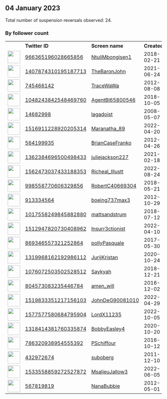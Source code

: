 
## 04 January 2023
Total number of suspension reversals observed: 24.

### By follower count
<table><tr><th></th><th align="left">Twitter ID</th><th align="left">Screen name</th>
<th align="left">Created</th><th align="left">Status</th><th align="left">Suspended</th><th align="left">Followers</th>
<tr><td><a href="https://pbs.twimg.com/profile_images/1501952107699523588/cTSLUJuC_normal.jpg"><img src="https://pbs.twimg.com/profile_images/1501952107699523588/cTSLUJuC_normal.jpg" width="40px" height="40px" align="center"/></a></td><td><a href="https://twitter.com/intent/user?user_id=966365196028665856">966365196028665856</a></td><td><a href="https://twitter.com/NtuliMbongisen1">NtuliMbongisen1</a></td><td>2018-02-21</td><td align="center"></td><td>2022-08-20</td><td>2820</td></tr>
<tr><td><a href="https://pbs.twimg.com/profile_images/1407874715717312518/daJYiPrX_normal.jpg"><img src="https://pbs.twimg.com/profile_images/1407874715717312518/daJYiPrX_normal.jpg" width="40px" height="40px" align="center"/></a></td><td><a href="https://twitter.com/intent/user?user_id=1407874310195187713">1407874310195187713</a></td><td><a href="https://twitter.com/TheBaronJohn">TheBaronJohn</a></td><td>2021-06-24</td><td align="center"></td><td>2022-10-29</td><td>2576</td></tr>
<tr><td><a href="https://pbs.twimg.com/profile_images/1452606939918213121/QZ86hLVm_normal.jpg"><img src="https://pbs.twimg.com/profile_images/1452606939918213121/QZ86hLVm_normal.jpg" width="40px" height="40px" align="center"/></a></td><td><a href="https://twitter.com/intent/user?user_id=745466142">745466142</a></td><td><a href="https://twitter.com/TraceWaWa">TraceWaWa</a></td><td>2012-08-08</td><td align="center"></td><td>2022-10-29</td><td>2227</td></tr>
<tr><td><a href="https://pbs.twimg.com/profile_images/1441419315841019904/x9Vr0t90_normal.jpg"><img src="https://pbs.twimg.com/profile_images/1441419315841019904/x9Vr0t90_normal.jpg" width="40px" height="40px" align="center"/></a></td><td><a href="https://twitter.com/intent/user?user_id=1048243842548469760">1048243842548469760</a></td><td><a href="https://twitter.com/AgentBl65800546">AgentBl65800546</a></td><td>2018-10-05</td><td align="center"></td><td>2022-10-03</td><td>1082</td></tr>
<tr><td><a href="https://pbs.twimg.com/profile_images/1111959991429136384/lqHZA1Qf_normal.png"><img src="https://pbs.twimg.com/profile_images/1111959991429136384/lqHZA1Qf_normal.png" width="40px" height="40px" align="center"/></a></td><td><a href="https://twitter.com/intent/user?user_id=14682998">14682998</a></td><td><a href="https://twitter.com/lagadoist">lagadoist</a></td><td>2008-05-07</td><td align="center"></td><td></td><td>926</td></tr>
<tr><td><a href="https://pbs.twimg.com/profile_images/1521803961728184322/kMKw6Ts0_normal.jpg"><img src="https://pbs.twimg.com/profile_images/1521803961728184322/kMKw6Ts0_normal.jpg" width="40px" height="40px" align="center"/></a></td><td><a href="https://twitter.com/intent/user?user_id=1516911228920205314">1516911228920205314</a></td><td><a href="https://twitter.com/Maranatha_89">Maranatha_89</a></td><td>2022-04-20</td><td align="center"></td><td>2022-12-31</td><td>776</td></tr>
<tr><td><a href="https://pbs.twimg.com/profile_images/1474597521674719233/qku2CyRZ_normal.jpg"><img src="https://pbs.twimg.com/profile_images/1474597521674719233/qku2CyRZ_normal.jpg" width="40px" height="40px" align="center"/></a></td><td><a href="https://twitter.com/intent/user?user_id=564199935">564199935</a></td><td><a href="https://twitter.com/BrianCaseFranko">BrianCaseFranko</a></td><td>2012-04-26</td><td align="center"></td><td>2022-12-30</td><td>722</td></tr>
<tr><td><a href="https://pbs.twimg.com/profile_images/1520020580866699264/rUKk7tHu_normal.jpg"><img src="https://pbs.twimg.com/profile_images/1520020580866699264/rUKk7tHu_normal.jpg" width="40px" height="40px" align="center"/></a></td><td><a href="https://twitter.com/intent/user?user_id=1362384696500498433">1362384696500498433</a></td><td><a href="https://twitter.com/juliejackson227">juliejackson227</a></td><td>2021-02-18</td><td align="center"></td><td>2022-05-28</td><td>494</td></tr>
<tr><td><a href="https://pbs.twimg.com/profile_images/1583188232262524938/su-zNt7F_normal.jpg"><img src="https://pbs.twimg.com/profile_images/1583188232262524938/su-zNt7F_normal.jpg" width="40px" height="40px" align="center"/></a></td><td><a href="https://twitter.com/intent/user?user_id=1562473037433188353">1562473037433188353</a></td><td><a href="https://twitter.com/Richeal_Illustt">Richeal_Illustt</a></td><td>2022-08-24</td><td align="center"></td><td>2022-12-30</td><td>459</td></tr>
<tr><td><a href="https://abs.twimg.com/sticky/default_profile_images/default_profile_normal.png"><img src="https://abs.twimg.com/sticky/default_profile_images/default_profile_normal.png" width="40px" height="40px" align="center"/></a></td><td><a href="https://twitter.com/intent/user?user_id=998558770606329856">998558770606329856</a></td><td><a href="https://twitter.com/RobertC40669304">RobertC40669304</a></td><td>2018-05-21</td><td align="center"></td><td>2022-10-29</td><td>409</td></tr>
<tr><td><a href="https://pbs.twimg.com/profile_images/1350583952495538176/Rz3jM61u_normal.jpg"><img src="https://pbs.twimg.com/profile_images/1350583952495538176/Rz3jM61u_normal.jpg" width="40px" height="40px" align="center"/></a></td><td><a href="https://twitter.com/intent/user?user_id=913334564">913334564</a></td><td><a href="https://twitter.com/boeing737max3">boeing737max3</a></td><td>2012-10-29</td><td align="center"></td><td></td><td>145</td></tr>
<tr><td><a href="https://pbs.twimg.com/profile_images/1481731299685453825/Kp-jwHGv_normal.jpg"><img src="https://pbs.twimg.com/profile_images/1481731299685453825/Kp-jwHGv_normal.jpg" width="40px" height="40px" align="center"/></a></td><td><a href="https://twitter.com/intent/user?user_id=1017558249845882880">1017558249845882880</a></td><td><a href="https://twitter.com/mattsandstrum">mattsandstrum</a></td><td>2018-07-12</td><td align="center"></td><td>2022-12-18</td><td>143</td></tr>
<tr><td><a href="https://pbs.twimg.com/profile_images/1512948017267150858/AfUTyAT__normal.jpg"><img src="https://pbs.twimg.com/profile_images/1512948017267150858/AfUTyAT__normal.jpg" width="40px" height="40px" align="center"/></a></td><td><a href="https://twitter.com/intent/user?user_id=1512947820730408962">1512947820730408962</a></td><td><a href="https://twitter.com/Insurr3ctionist">Insurr3ctionist</a></td><td>2022-04-10</td><td align="center"></td><td>2022-08-17</td><td>143</td></tr>
<tr><td><a href="https://pbs.twimg.com/profile_images/1321701106586701825/R0ZOgsx6_normal.jpg"><img src="https://pbs.twimg.com/profile_images/1321701106586701825/R0ZOgsx6_normal.jpg" width="40px" height="40px" align="center"/></a></td><td><a href="https://twitter.com/intent/user?user_id=869346557321252864">869346557321252864</a></td><td><a href="https://twitter.com/pollyPasquale">pollyPasquale</a></td><td>2017-05-30</td><td align="center"></td><td></td><td>61</td></tr>
<tr><td><a href="https://pbs.twimg.com/profile_images/1319968765442990082/XWPBEyuR_normal.jpg"><img src="https://pbs.twimg.com/profile_images/1319968765442990082/XWPBEyuR_normal.jpg" width="40px" height="40px" align="center"/></a></td><td><a href="https://twitter.com/intent/user?user_id=1319968162192986112">1319968162192986112</a></td><td><a href="https://twitter.com/JurijKristan">JurijKristan</a></td><td>2020-10-24</td><td align="center"></td><td>2022-12-29</td><td>53</td></tr>
<tr><td><a href="https://pbs.twimg.com/profile_images/1450935020894425088/hMaLLBfx_normal.jpg"><img src="https://pbs.twimg.com/profile_images/1450935020894425088/hMaLLBfx_normal.jpg" width="40px" height="40px" align="center"/></a></td><td><a href="https://twitter.com/intent/user?user_id=1076072503502528512">1076072503502528512</a></td><td><a href="https://twitter.com/Saykyah">Saykyah</a></td><td>2018-12-21</td><td align="center"></td><td>2022-07-24</td><td>40</td></tr>
<tr><td><a href="https://pbs.twimg.com/profile_images/1546344583352786947/dW4MI1VB_normal.jpg"><img src="https://pbs.twimg.com/profile_images/1546344583352786947/dW4MI1VB_normal.jpg" width="40px" height="40px" align="center"/></a></td><td><a href="https://twitter.com/intent/user?user_id=804573083235446784">804573083235446784</a></td><td><a href="https://twitter.com/amen_will">amen_will</a></td><td>2016-12-02</td><td align="center">🔒</td><td>2022-12-01</td><td>27</td></tr>
<tr><td><a href="https://pbs.twimg.com/profile_images/1519838068370550789/dxblUylc_normal.jpg"><img src="https://pbs.twimg.com/profile_images/1519838068370550789/dxblUylc_normal.jpg" width="40px" height="40px" align="center"/></a></td><td><a href="https://twitter.com/intent/user?user_id=1519833351217156103">1519833351217156103</a></td><td><a href="https://twitter.com/JohnDeG90081010">JohnDeG90081010</a></td><td>2022-04-29</td><td align="center"></td><td>2022-12-25</td><td>19</td></tr>
<tr><td><a href="https://pbs.twimg.com/profile_images/1577579339490775041/4oNCYL8w_normal.jpg"><img src="https://pbs.twimg.com/profile_images/1577579339490775041/4oNCYL8w_normal.jpg" width="40px" height="40px" align="center"/></a></td><td><a href="https://twitter.com/intent/user?user_id=1577577580684795904">1577577580684795904</a></td><td><a href="https://twitter.com/LordX11235">LordX11235</a></td><td>2022-10-05</td><td align="center"></td><td>2022-12-30</td><td>12</td></tr>
<tr><td><a href="https://abs.twimg.com/sticky/default_profile_images/default_profile_normal.png"><img src="https://abs.twimg.com/sticky/default_profile_images/default_profile_normal.png" width="40px" height="40px" align="center"/></a></td><td><a href="https://twitter.com/intent/user?user_id=1318414381760335874">1318414381760335874</a></td><td><a href="https://twitter.com/BobbyEasley4">BobbyEasley4</a></td><td>2020-10-20</td><td align="center"></td><td>2022-12-08</td><td>7</td></tr>
<tr><td><a href="https://abs.twimg.com/sticky/default_profile_images/default_profile_normal.png"><img src="https://abs.twimg.com/sticky/default_profile_images/default_profile_normal.png" width="40px" height="40px" align="center"/></a></td><td><a href="https://twitter.com/intent/user?user_id=786320938954555392">786320938954555392</a></td><td><a href="https://twitter.com/PSchiffour">PSchiffour</a></td><td>2016-10-12</td><td align="center"></td><td>2022-09-17</td><td>4</td></tr>
<tr><td><a href="https://pbs.twimg.com/profile_images/1256762167677857793/YZHi64Sv_normal.jpg"><img src="https://pbs.twimg.com/profile_images/1256762167677857793/YZHi64Sv_normal.jpg" width="40px" height="40px" align="center"/></a></td><td><a href="https://twitter.com/intent/user?user_id=432972674">432972674</a></td><td><a href="https://twitter.com/suboberg">suboberg</a></td><td>2011-12-10</td><td align="center"></td><td>2022-09-10</td><td>3</td></tr>
<tr><td><a href="https://pbs.twimg.com/profile_images/1610357069684547585/ryKJorAo_normal.jpg"><img src="https://pbs.twimg.com/profile_images/1610357069684547585/ryKJorAo_normal.jpg" width="40px" height="40px" align="center"/></a></td><td><a href="https://twitter.com/intent/user?user_id=1533558859272527872">1533558859272527872</a></td><td><a href="https://twitter.com/MsalieuJallow3">MsalieuJallow3</a></td><td>2022-06-05</td><td align="center">🔒</td><td>2023-01-01</td><td>2</td></tr>
<tr><td><a href="https://pbs.twimg.com/profile_images/653643029891432448/5e3N7JpO_normal.png"><img src="https://pbs.twimg.com/profile_images/653643029891432448/5e3N7JpO_normal.png" width="40px" height="40px" align="center"/></a></td><td><a href="https://twitter.com/intent/user?user_id=567819819">567819819</a></td><td><a href="https://twitter.com/NanaBubbie">NanaBubbie</a></td><td>2012-05-01</td><td align="center"></td><td></td><td>0</td></tr>
</table>
